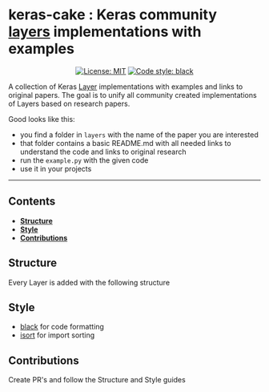 # keras-cake : Keras community [layers](https://keras.io/layers/writing-your-own-keras-layers/) implementations with examples

<p align="center">
<a href="https://github.com/ambv/black/blob/master/LICENSE"><img alt="License: MIT" src="https://black.readthedocs.io/en/stable/_static/license.svg"></a>
<a href="https://pypi.org/project/black/"><img 
<a href="https://github.com/ambv/black"><img alt="Code style: black" src="https://img.shields.io/badge/code%20style-black-000000.svg"></a>
</p>

A collection of Keras [Layer](https://keras.io/layers/writing-your-own-keras-layers/) implementations with examples and links to original papers. The goal is to unify all community created implementations of Layers based on research papers. 

Good looks like this:
* you find a folder in `layers` with the name of the paper you are interested 
* that folder contains a basic README.md with all needed links to understand the code and links to original research
* run the `example.py` with the given code
* use it in your projects

---

## Contents

* **[Structure](##Structure)**
* **[Style](##Style)**
* **[Contributions](##Contributions)**


## Structure

Every Layer is added with the following structure


## Style

* [black](https://github.com/ambv/black) for code formatting
* [isort](https://github.com/timothycrosley/isort) for import sorting

## Contributions

Create PR's and follow the Structure and Style guides
